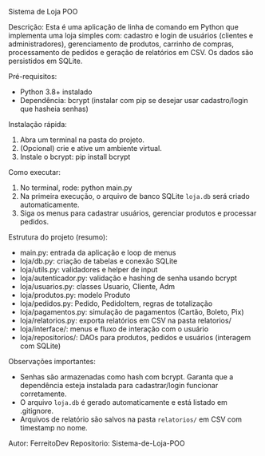 Sistema de Loja POO

Descrição:
Esta é uma aplicação de linha de comando em Python que implementa uma loja simples com: cadastro e login de usuários (clientes e administradores), gerenciamento de produtos, carrinho de compras, processamento de pedidos e geração de relatórios em CSV. Os dados são persistidos em SQLite.

Pré-requisitos:
- Python 3.8+ instalado
- Dependência: bcrypt (instalar com pip se desejar usar cadastro/login que hasheia senhas)

Instalação rápida:
1) Abra um terminal na pasta do projeto.
2) (Opcional) crie e ative um ambiente virtual.
3) Instale o bcrypt: pip install bcrypt

Como executar:
1) No terminal, rode: python main.py
2) Na primeira execução, o arquivo de banco SQLite `loja.db` será criado automaticamente.
3) Siga os menus para cadastrar usuários, gerenciar produtos e processar pedidos.

Estrutura do projeto (resumo):
- main.py: entrada da aplicação e loop de menus
- loja/db.py: criação de tabelas e conexão SQLite
- loja/utils.py: validadores e helper de input
- loja/autenticador.py: validação e hashing de senha usando bcrypt
- loja/usuarios.py: classes Usuario, Cliente, Adm
- loja/produtos.py: modelo Produto
- loja/pedidos.py: Pedido, PedidoItem, regras de totalização
- loja/pagamentos.py: simulação de pagamentos (Cartão, Boleto, Pix)
- loja/relatorios.py: exporta relatórios em CSV na pasta relatorios/
- loja/interface/: menus e fluxo de interação com o usuário
- loja/repositorios/: DAOs para produtos, pedidos e usuários (interagem com SQLite)

Observações importantes:
- Senhas são armazenadas como hash com bcrypt. Garanta que a dependência esteja instalada para cadastrar/login funcionar corretamente.
- O arquivo `loja.db` é gerado automaticamente e está listado em .gitignore.
- Arquivos de relatório são salvos na pasta `relatorios/` em CSV com timestamp no nome.

Autor: FerreitoDev
Repositorio: Sistema-de-Loja-POO

